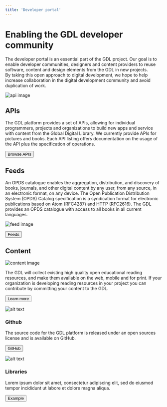 ```yaml
---
title: 'Developer portal'
---
```


<cover>

# Enabling the GDL developer community

The developer portal is an essential part of the GDL project. Our goal is to enable developer communities, designers and content providers to reuse software, content and design elements from the GDL in new projects.\
By taking this open approach to digital development, we hope to help increase collaboration in the digital development community and avoid duplication of work.

</cover>

<section>

![api image](/images/rose.png)

## APIs

The GDL platform provides a set of APIs, allowing for individual programmers, projects and organizations to build new apps and service with content from the Global Digital Library. We currently provide APIs for pictures and books. Each API listing offers documentation on the usage of the API plus the specification of operations.

<button to="/browse">Browse APIs</button>

</section>

<section invert="yes">

## Feeds

An OPDS catalogue enables the aggregation, distribution, and discovery of books, journals, and other digital content by any user, from any source, in an electronic format, on any device. The Open Publication Distribution System (OPDS) Catalog specification is a syndication format for electronic publications based on Atom (RFC4287) and HTTP (RFC2616). The GDL provides an OPDS catalogue with access to all books in all current languages.

![feed image](/images/philly.png)

<button to="/feeds">Feeds</button>

</section>
<section>

## Content

![content image](/images/panico.png)

The GDL will collect existing high quality open educational reading resources, and make them available on the web, mobile and for print. If your organization is developing reading resources in your project you can contribute by committing your content to the GDL.

<button to="/contents">Learn more</button>

</section>

<grid>
<griditem divider="yes">

<gridheader>

![alt text](/images/github.svg)

### Github

</gridheader>

The source code for the GDL platform is released under an open sources license and is available on GitHub.

<button href="https://github.com/GlobalDigitalLibraryio">GitHub</button>

</griditem>
<griditem>
<gridheader>

![alt text](/images/librarybooks.svg)

### Libraries

</gridheader>

Lorem ipsum dolor sit amet, consectetur adipiscing elit, sed do eiusmod tempor incididunt ut labore et dolore magna aliqua.

<button to="/example">Example</button>
</griditem>
</grid>
